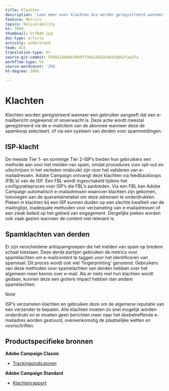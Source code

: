 ```yaml
---
title: Klachten
description: 'Lees meer over klachten die worden geregistreerd wanneer een gebruiker aangeeft dat een e-mail ongewenst of onverwacht is. '
feature: Metrics
topics: Deliverability
kt: 7048
thumbnail: kt7048.jpg
doc-type: article
activity: understand
team: ACS
translation-type: ht
source-git-commit: 550821608eb7049f739a156536dd31b6b2faa2fa
workflow-type: ht
source-wordcount: '291'
ht-degree: 100%

---
```



# Klachten

Klachten worden geregistreerd wanneer een gebruiker aangeeft dat een e-mailbericht ongewenst of onverwacht is. Deze actie wordt meestal geregistreerd via de e-mailclient van de abonnee wanneer deze de spamknop selecteert, of via een systeem van derden voor spammeldingen.

## ISP-klacht

De meeste Tier 1- en sommige Tier 2-ISP’s bieden hun gebruikers een methode aan voor het melden van spam, omdat procedures voor opt-out en uitschrijven in het verleden misbruikt zijn voor het valideren van e-mailadressen. Adobe Campaign ontvangt deze klachten via feedbackloops (FBL’s) van de ISP. Een FBL wordt ingeschakeld tijdens het configuratieproces voor ISP’s die FBL’s aanbieden. Via een FBL kan Adobe Campaign automatisch e-mailadressen waarover klachten zijn gekomen, toevoegen aan de quarantainetabel om deze adressen te onderdrukken. Pieken in klachten bij een ISP kunnen duiden op een slechte kwaliteit van de mailinglijst, inadequate methoden voor verzameling van e-mailadressen of een zwak beleid op het gebied van engagement. Dergelijke pieken worden ook vaak gezien wanneer de content niet relevant is.

## Spamklachten van derden

Er zijn verscheidene antispamgroepen die het melden van spam op bredere schaal toestaan. Deze derde partijen gebruiken de metrics voor spamklachten om e-mailcontent te taggen voor het identificeren van spammail. Dit proces wordt ook wel &#39;fingerprinting&#39; genoemd. Gebruikers van deze methoden voor spamklachten van derden hebben over het algemeen meer kennis over e-mail. Als er niets met hun klachten wordt gedaan, kunnen deze een grotere impact hebben dan andere spamklachten.

>[!NOTE]
>
>ISP’s verzamelen klachten en gebruiken deze om de algemene reputatie van een verzender te bepalen. Alle klachten moeten zo snel mogelijk worden onderdrukt en er moeten geen berichten meer naar het desbetreffende e-mailadres worden gestuurd, overeenkomstig de plaatselijke wetten en voorschriften.

## Productspecifieke bronnen

**Adobe Campaign Classic**

* [Trackingsindicatoren](https://experienceleague.adobe.com/docs/campaign-classic/using/reporting/reports-on-deliveries/delivery-reports.html?lang=nl#tracking-indicators)

**Adobe Campaign Standard**

* [Klachtenrapport](https://experienceleague.adobe.com/docs/campaign-standard/using/reporting/list-of-reports/complaints.html?lang=nl#reporting)